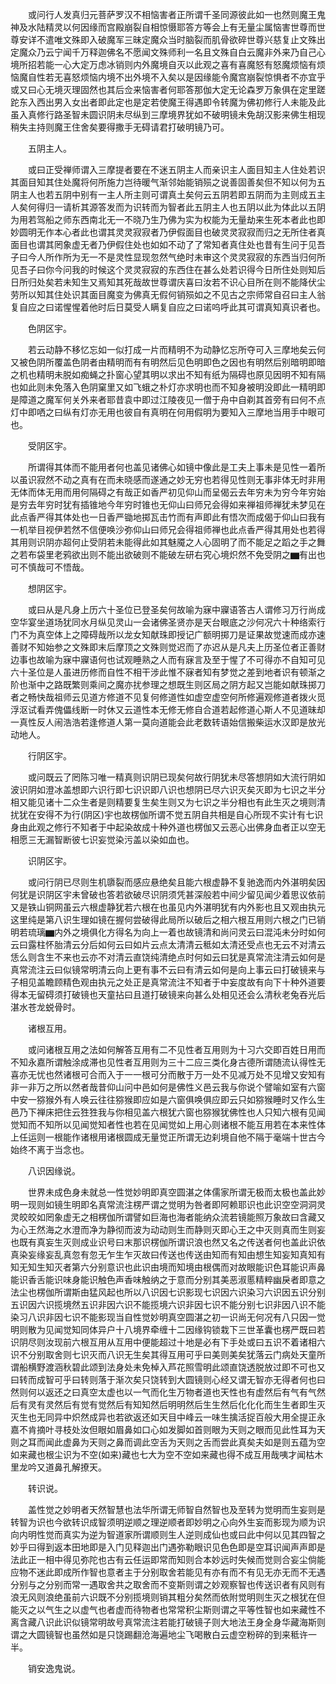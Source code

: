 <!-- { "loadSidebar": true } -->
　　或问行人发真归元菩萨罗汉不相恼害者正所谓千圣同源彼此如一也然则魔王鬼神及水陆精灵以何因缘而宫殿崩裂自相惊慑耶答方等会上有无量尘属恼害世尊而世尊安详不遣唯文殊即入破魔军三昧定魔众当时脑裂而肌骨欲碎世尊兴慈复止文殊出定魔众乃云宁闻千万释迦佛名不愿闻文殊师利一名且文殊自白云魔非外来乃自己心境所招若能一心大定万虑冰销则内外魔境自灭以此观之喜有喜魔怒有怒魔烦恼有烦恼魔自性若无喜怒烦恼内境不出外境不入矣以是因缘能令魔宫崩裂惊惧者不亦宜乎或又曰心无境灭理固然也其后佥来恼害者何耶答那伽大定无论森罗万象俱在定里蹉跎东入西出男入女出者即此定也是定若使魔王得遇即令转魔为佛初修行人未能及此虽入真修行路圣智未圆识阴未尽纵到三摩境界犹如不破明镜未免胡汉影来佛生相现稍失主持则魔王住舍矣要得撒手无碍请君打破明镜乃可。

　　五阴主人。

　　或曰正受禅师谓入三摩提者要在不迷五阴主人而亲识主人面目知主人住处若识其面目知其住处魔将何所施力岂待暖气渐邻始能销殒之说善固善矣但不知以何为五阴主人也若五阴中别有一主人所主则可谓真土矣何云五阴若即五阴而为主则成五主人矣何得归一请析其源答发而为识转而为智者此五阴主人也五阴以此为体此以五阴为用若驾船之师东西南北无一不晓乃生乃佛为实为权能为无量劫来生死本者此也即妙圆明无作本心者此也谓其灵灵寂寂者乃伊假面目也破灵灵寂寂而归之无所住者真面目也谓其罔象虚无者乃伊假住处也如如不动了了常知者真住处也昔有生问于见吾子曰今人所作所为无一不是灵性显现忽然气绝时未审这个灵灵寂寂的东西当归何所见吾子曰你今问我的时候这个灵灵寂寂的东西住在甚么处若识得今日所住处则知后日所归处矣若未知生又焉知其死哉故世尊谓庆喜曰汝若不识心目所在则不能降伏尘劳所以知其住处识其面目魔变为佛真无假何销殒如之不见古之宗师常自召曰主人翁复自应之曰诺惺惺着他时后日莫受人瞒复自应之曰诺呜呼此其可谓真知真识者也。

　　色阴区宇。

　　若云动静不移忆忘如一似打成一片而精明不为动静忆忘所夺可入三摩地矣云何又被色阴所覆盖色阴者由精明而有有明然后见色明即色之因也有明然后别暗明即暗之机也精明未脱如痴蝇之扑窗心望其明以求出不知有纸为隔碍也原见因明不知有隔也如此则未免落入色阴窠里又如飞蛾之朴灯亦求明也而不知身被明没即此一精明即是障道之魔军何关外来者耶昔袁中即过江陵夜见一僧于舟中自剃其首旁有曰何不点灯中即哂之曰纵有灯亦无用也彼自有真明在何用假明为要知入三摩地当用手中眼可也。

　　受阴区宇。

　　所谓得其体而不能用者何也盖见诸佛心如镜中像此是工夫上事未是见性一着所以虽识寂然不动之真有在而未晓感而遂通之妙无穷也若得见性则无事非体无时非用无体而体无用而用何隔碍之有哉正如香严初见仰山而呈偈云去年穷未为穷今年穷始是穷去年穷时犹有插锥地今年穷时锥也无仰山曰师兄会得如来禅祖师禅犹未梦见在此点香严得其体处也一日香严锄地掷瓦击竹而有声即此有悟次而成偈于仰山曰我有一机举目视伊若然不信便唤沙弥仰山曰师兄会得祖师禅也此点香严得其用处也若得其用则识阴亦超何止受阴若未能得此如其魅魇之人心固明了而不能足之蹈之手之舞之若布袋里老鸦欲出则不能出欲破则不能破左研右究心境炽然不免受阴之▆有出也可不慎哉可不悟哉。

　　想阴区宇。

　　或曰从是凡身上历六十圣位已登圣矣何故喻为寐中寱语答古人谓修习万行尚成空华宴坐道场犹同水月纵见灵山一会诸佛圣贤亦是天台眼底之沙何况六十种络索行门不为真空体上之障碍哉所以龙女知献珠即授记广额明掷刀是证果故觉速而成亦速善财不知始参之文殊即末后摩顶之文殊则觉迟而了亦迟从是凡夫上历圣位者正善财边事也故喻为寐中寱语何也试观睡熟之人而有寐言及至于惺了不可得亦不自知可见六十圣位是人虽进历修而自性不相干涉此惟不寐者知有梦觉之差到地者识有顿渐之阶也渐中之路既繁则乘间之魔亦扰参理之想既生则区局之阴方起又岂能如献珠掷刀者之畅快哉祖师云见道方修道不见复何修道性如虚空虚空何所修遍观修道者拨火觅浮沤试看弄傀儡线断一时休又云道性本无修无修自合道若起修道心斯人不见道昧却一真性反人闹浩浩若逢修道人第一莫向道能会此老数转语始信搬柴运水汉即是放光动地人。

　　行阴区宇。

　　或问既云了罔陈习唯一精真则识阴已现矣何故行阴犹未尽答想阴如大流行阴如波识阴如澄冰盖想即六识行即七识识即八识也想阴已尽六识灭矣灭即为七识之半分相又能见诸十二众生者是则精要复生矣生则又为七识之半分相也有此生灭之境则清扰犹在安得不为行(阴区)宇也故楞伽所谓不觉五阴自共相是自心所现不实计有七识身由此观之修行不知者于中起染故成十种外道也楞伽又云恶心出佛身血者正以空无相愿三无漏智断彼七识妄觉染污盖以染如血也。

　　识阴区宇。

　　或问行阴已尽则生机隳裂而感应悬绝矣且能六根虚静不复驰逸而内外湛明矣因何犹是识阴区宇未曾破也答若欲破尽识阴须凭甚深般若中间少留见闻少着思议依前又是铁山铜网虽云六根虚静犹若六根在也虽见内外湛明犹有内外影也且又观由执元这里纯是第八识生理如镜在握何尝破得此局所以破后之相六根互用则六根之门已销明若琉璃▆内外之境俱化方得名为向上一着也故镜清和尚问灵云曰混沌未分时如何云曰露柱怀胎清云分后如何云曰如片云点太清清云秪如太清还受点也无云不对清云恁么则含生不来也云亦不对清云直饶纯清绝点时何如云曰犹是真常流注清云如何是真常流注云曰似镜常明清云向上更有事不云曰有清云如何是向上事云曰打破镜来与子相见盖瞻顾精色观由执元之处正是真常流注不知者于中妄度故有向下十种外道要得本无留碍须打破镜也天童拈曰且道打破镜来向甚么处相见还会么清秋老兔吞光后湛水苍龙蜕骨时。

　　诸根互用。

　　或问诸根互用之法如何解答互用有二不见性者互用则为十习六交即百姓日用而不知永嘉所谓触涂成滞也见性者互用则为三十二应三类化身古德所谓随流认得性无喜亦无忧也然诸根可合而入于一一根可分而散于万一处不见减万处不见增又安知有非一非万之所以然者哉昔仰山问中邑如何是佛性义邑云我与你说个譬喻如室有六窗中安一猕猴外有人唤云往往猕猴即应如是六窗俱唤俱应即云只如猕猴睡时又作么生邑乃下禅床把住云狌狌我与你相见盖六根犹六窗也猕猴犹佛性也人只知六根有见闻觉知而不知所以见闻觉知者性也若在见闻觉如上用心则诸根不能互用若在本来性体上任运则一根能作诸根用诸根圆成无量觉正所谓无边刹境自他不隔于毫端十世古今始终不离于当念也。

　　八识因缘说。

　　世界未成色身未就总一性觉妙明即真空圆湛之体儒家所谓无极而太极也盖此妙明一现则如镜生明即名真常流注楞严谓之觉明为咎者即阿赖耶识也此识空空洞洞灵灵皎皎如罔象虚无之相楞伽所谓譬如巨海也海者能纳众流若镜能照万象故曰含藏又为心王然海之水澄而净为静彻而波为动动则生而静则灭即心王之中灭则真而生则妄也既有真妄生灭则成业识号曰末那识楞伽所谓识浪也然又名之传送者何也盖此识依真染妄缘妄乱真忽有忽无乍生乍灭故曰传送也传送由知而有知由想生知妄知真知有知无知生知灭者第六分别意识也此识由境而知境由根偶而对故眼能识色耳能识声鼻能识香舌能识味身能识触色声香味触纳之于意而分别其美恶淑慝精粹幽戾者即意之法尘也楞伽所谓斯由猛风起也所以八识因七识影现七识因六识染习六识因五识分别五识因六识揽境然五识非因六识不能揽境六识非因七识不能分别七识非因八识不能染习八识非因七识不能影现当自性觉妙明真空圆湛之初一识尚无何况有八只因一觉明则散为见闻觉知同体异户十八境界牵缠十二因缘钩锁栽下三世革囊也楞严既曰若识阴尽则汝现前六根互用从互用中便能超过十地是必有下手处或曰五识不着诸相六识不分别取舍则七识灭而八识无生矣其得互用可乎曰美则美矣犹落云门病处天童所谓船横野渡涵秋碧此颂到法身处未免棹入芦花照雪明此颂直饶透脱放过即不可也又曰转而成智可乎曰转则落于渐次矣只饶转到大圆镜则心经又谓无智亦无得者何也曰然则何以返还之曰真空太虚也以一气而化生万物者道也天性也有虚然后有气有气然后有灵有灵然后有觉有觉然后有知知然后明明然后生生然后化化化而生生者即生灭灭生也无同异中炽然成异也若欲返还如天目中峰云一味生擒活捉百般大用全提正永嘉不肯摘叶寻枝处汝但眼如眉鼻如口心如发脚如首则眼为天则之眼而见此性耳为天则之耳而闻此虚鼻为天则之鼻而调此空舌为天则之舌而尝此真矣夫如是则五蕴为空如来藏也根尘识为不空(如来)藏也七大为空不空如来藏也得不成互用哉咦才闻枯木里龙吟又道鼻孔解撩天。

　　转识说。

　　盖性觉之妙明者天然智慧也法华所谓无师智自然智也及至转为觉明而生妄则是转智为识也今欲转识成智须明逆顺之理逆顺者即妙明之心向外生妄而影现为顺为识向内明性觉而真实为逆为智道家所谓顺则生人逆则成仙也或曰此中何以见其四智之妙乎曰得到返本田地即是入门见释迦出门遇弥勒眼识见色色即是空耳识闻声声即是法此正一相中得见弥陀也古有云任运即常而知则合本妙远时失候而觉则合妄尘倘能应物不迷此即成所作智也意者主于分别取舍若能见有亦有而不有见无亦无而不无遇分别与之分别而常一遇取舍共之取舍而不变斯则谓之妙观察智也传送识者有风则有浪无风则浪绝虽前六识既不分别揽境则销其粗分矣然而依附觉明则生灭之根犹在但能灭之以气生之以虚气也者虚而待物者也常常积尘斯则谓之平等性智也如来藏性不离含藏八识此识似镜常明故号真常流注若能打破镜子则大地法王身全身华藏海斯则谓之大圆镜智也虽然如是只饶踢翻沧海遍地尘飞喝散白云虚空粉碎的到来秪许一半。

　　销安逸鬼说。

